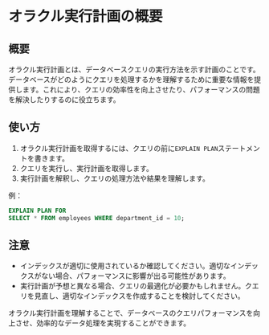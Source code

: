 # オラクル実行計画の概要

## 概要
オラクル実行計画とは、データベースクエリの実行方法を示す計画のことです。データベースがどのようにクエリを処理するかを理解するために重要な情報を提供します。これにより、クエリの効率性を向上させたり、パフォーマンスの問題を解決したりするのに役立ちます。

## 使い方
1. オラクル実行計画を取得するには、クエリの前に`EXPLAIN PLAN`ステートメントを書きます。
2. クエリを実行し、実行計画を取得します。
3. 実行計画を解釈し、クエリの処理方法や結果を理解します。

例：
```sql
EXPLAIN PLAN FOR
SELECT * FROM employees WHERE department_id = 10;
```

## 注意
- インデックスが適切に使用されているか確認してください。適切なインデックスがない場合、パフォーマンスに影響が出る可能性があります。
- 実行計画が予想と異なる場合、クエリの最適化が必要かもしれません。クエリを見直し、適切なインデックスを作成することを検討してください。

オラクル実行計画を理解することで、データベースのクエリパフォーマンスを向上させ、効率的なデータ処理を実現することができます。